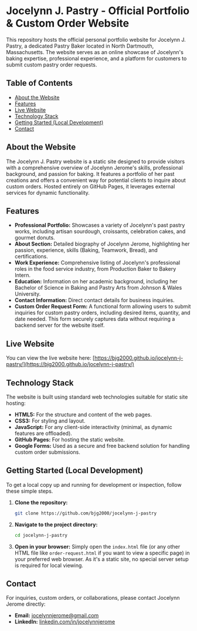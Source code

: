 # Jocelynn J. Pastry - Official Portfolio & Custom Order Website

This repository hosts the official personal portfolio website for Jocelynn J. Pastry, a dedicated Pastry Baker located in North Dartmouth, Massachusetts. The website serves as an online showcase of Jocelynn's baking expertise, professional experience, and a platform for customers to submit custom pastry order requests.

## Table of Contents

-   [About the Website](#about-the-website)
-   [Features](#features)
-   [Live Website](#live-website)
-   [Technology Stack](#technology-stack)
-   [Getting Started (Local Development)](#getting-started-local-development)
-   [Contact](#contact)

## About the Website

The Jocelynn J. Pastry website is a static site designed to provide visitors with a comprehensive overview of Jocelynn Jerome's skills, professional background, and passion for baking. It features a portfolio of her past creations and offers a convenient way for potential clients to inquire about custom orders. Hosted entirely on GitHub Pages, it leverages external services for dynamic functionality.

## Features

* **Professional Portfolio:** Showcases a variety of Jocelynn's past pastry works, including artisan sourdough, croissants, celebration cakes, and gourmet donuts.
* **About Section:** Detailed biography of Jocelynn Jerome, highlighting her passion, experience, skills (Baking, Teamwork, Bread), and certifications.
* **Work Experience:** Comprehensive listing of Jocelynn's professional roles in the food service industry, from Production Baker to Bakery Intern.
* **Education:** Information on her academic background, including her Bachelor of Science in Baking and Pastry Arts from Johnson & Wales University.
* **Contact Information:** Direct contact details for business inquiries.
* **Custom Order Request Form:** A functional form allowing users to submit inquiries for custom pastry orders, including desired items, quantity, and date needed. This form securely captures data without requiring a backend server for the website itself.

## Live Website

You can view the live website here:
[https://bjg2000.github.io/jocelynn-j-pastry/](https://bjg2000.github.io/jocelynn-j-pastry/)

## Technology Stack

The website is built using standard web technologies suitable for static site hosting:

* **HTML5:** For the structure and content of the web pages.
* **CSS3:** For styling and layout.
* **JavaScript:** For any client-side interactivity (minimal, as dynamic features are offloaded).
* **GitHub Pages:** For hosting the static website.
* **Google Forms:** Used as a secure and free backend solution for handling custom order submissions.

## Getting Started (Local Development)

To get a local copy up and running for development or inspection, follow these simple steps.

1.  **Clone the repository:**
    ```bash
    git clone https://github.com/bjg2000/jocelynn-j-pastry
    ```
2.  **Navigate to the project directory:**
    ```bash
    cd jocelynn-j-pastry
    ```
3.  **Open in your browser:**
    Simply open the `index.html` file (or any other HTML file like `order-request.html` if you want to view a specific page) in your preferred web browser. As it's a static site, no special server setup is required for local viewing.

## Contact

For inquiries, custom orders, or collaborations, please contact Jocelynn Jerome directly:

* **Email:** jocelynnjerome@gmail.com
* **LinkedIn:** [linkedin.com/in/jocelynnjerome](https://linkedin.com/in/jocelynnjerome)

